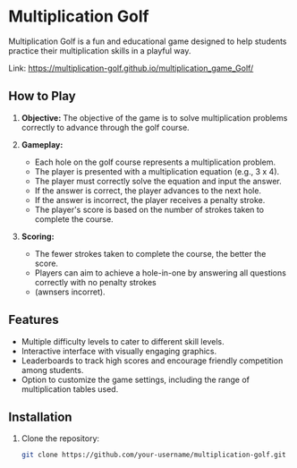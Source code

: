 # Multiplication Golf

Multiplication Golf is a fun and educational game designed to help students practice their multiplication skills in a playful way.

Link: https://multiplication-golf.github.io/multiplication_game_Golf/

## How to Play

1. **Objective:** The objective of the game is to solve multiplication problems correctly to advance through the golf course.
   
2. **Gameplay:**
   - Each hole on the golf course represents a multiplication problem.
   - The player is presented with a multiplication equation (e.g., 3 x 4).
   - The player must correctly solve the equation and input the answer.
   - If the answer is correct, the player advances to the next hole.
   - If the answer is incorrect, the player receives a penalty stroke.
   - The player's score is based on the number of strokes taken to complete the course.
   
3. **Scoring:**
   - The fewer strokes taken to complete the course, the better the score.
   - Players can aim to achieve a hole-in-one by answering all questions correctly with no penalty strokes
   - (awnsers incorret).

## Features

- Multiple difficulty levels to cater to different skill levels.
- Interactive interface with visually engaging graphics.
- Leaderboards to track high scores and encourage friendly competition among students.
- Option to customize the game settings, including the range of multiplication tables used.

## Installation

1. Clone the repository:
   ```bash
   git clone https://github.com/your-username/multiplication-golf.git
